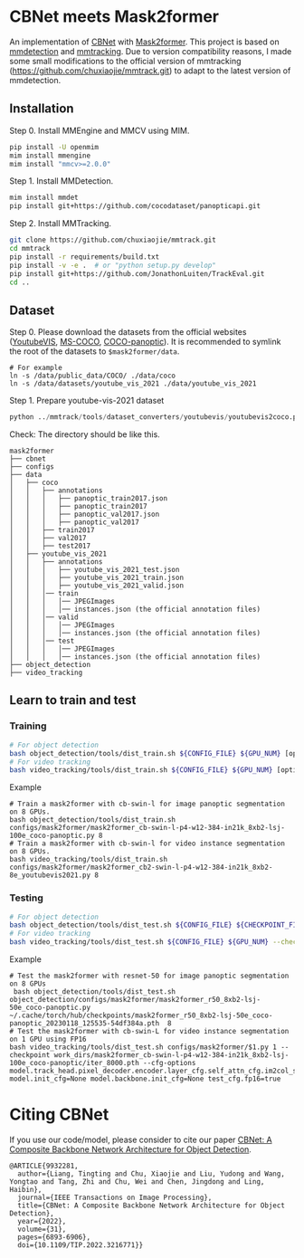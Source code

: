 # CBNet meets Mask2former
An implementation of [CBNet](https://arxiv.org/pdf/2107.00420) with [Mask2former](https://openaccess.thecvf.com/content/CVPR2022/papers/Cheng_Masked-Attention_Mask_Transformer_for_Universal_Image_Segmentation_CVPR_2022_paper.pdf).
This project is based on [mmdetection](https://github.com/open-mmlab/mmdetection) and [mmtracking](https://github.com/open-mmlab/mmtracking). Due to version compatibility reasons, I made some small modifications to the official version of mmtracking (https://github.com/chuxiaojie/mmtrack.git) to adapt to the latest version of mmdetection.

## Installation
Step 0. Install MMEngine and MMCV using MIM.
```bash
pip install -U openmim
mim install mmengine
mim install "mmcv>=2.0.0"
```
Step 1. Install MMDetection.
```bash
mim install mmdet
pip install git+https://github.com/cocodataset/panopticapi.git
```
Step 2. Install MMTracking.
```bash
git clone https://github.com/chuxiaojie/mmtrack.git
cd mmtrack
pip install -r requirements/build.txt
pip install -v -e .  # or "python setup.py develop"
pip install git+https://github.com/JonathonLuiten/TrackEval.git
cd ..
```

## Dataset
Step 0. Please download the datasets from the official websites ([YoutubeVIS](https://youtube-vos.org/dataset/vis/), [MS-COCO](https://cocodataset.org/#download), [COCO-panoptic](http://images.cocodataset.org/annotations/panoptic_annotations_trainval2017.zip)). It is recommended to symlink the root of the datasets to `$mask2former/data`.
```
# For example
ln -s /data/public_data/COCO/ ./data/coco
ln -s /data/datasets/youtube_vis_2021 ./data/youtube_vis_2021
```


Step 1. Prepare youtube-vis-2021 dataset
```python
python ../mmtrack/tools/dataset_converters/youtubevis/youtubevis2coco.py -i ./data/youtube_vis_2021 -o ./data/youtube_vis_2021/annotations --version 2021
```

Check: The directory should be like this.
```none
mask2former
├── cbnet
├── configs
├── data
│   ├── coco
│   │   ├── annotations
│   │   │   ├── panoptic_train2017.json
│   │   │   ├── panoptic_train2017
│   │   │   ├── panoptic_val2017.json
│   │   │   ├── panoptic_val2017
│   │   ├── train2017
│   │   ├── val2017
│   │   ├── test2017
│   ├── youtube_vis_2021
│   │   ├── annotations
│   │   │   ├── youtube_vis_2021_test.json
│   │   │   ├── youtube_vis_2021_train.json
│   │   │   ├── youtube_vis_2021_valid.json
│   │   │── train
│   │   │   │── JPEGImages
│   │   │   │── instances.json (the official annotation files)
│   │   │── valid
│   │   │   │── JPEGImages
│   │   │   │── instances.json (the official annotation files)
│   │   │── test
│   │   │   │── JPEGImages
│   │   │   │── instances.json (the official annotation files)
├── object_detection
├── video_tracking
```

## Learn to train and test
### Training
```bash
# For object detection
bash object_detection/tools/dist_train.sh ${CONFIG_FILE} ${GPU_NUM} [optional arguments]
# For video tracking
bash video_tracking/tools/dist_train.sh ${CONFIG_FILE} ${GPU_NUM} [optional arguments]
```
Example
```
# Train a mask2former with cb-swin-l for image panoptic segmentation on 8 GPUs.
bash object_detection/tools/dist_train.sh configs/mask2former/mask2former_cb-swin-l-p4-w12-384-in21k_8xb2-lsj-100e_coco-panoptic.py 8
# Train a mask2former with cb-swin-l for video instance segmentation on 8 GPUs.
bash video_tracking/tools/dist_train.sh configs/mask2former/mask2former_cb2-swin-l-p4-w12-384-in21k_8xb2-8e_youtubevis2021.py 8
```

### Testing
```bash
# For object detection
bash object_detection/tools/dist_test.sh ${CONFIG_FILE} ${CHECKPOINT_FILE} ${GPU_NUM} [optional arguments]
# For video tracking
bash video_tracking/tools/dist_test.sh ${CONFIG_FILE} ${GPU_NUM} --checkpoint ${CHECKPOINT_FILE} [optional arguments]
```
Example
```
# Test the mask2former with resnet-50 for image panoptic segmentation on 8 GPUs
 bash object_detection/tools/dist_test.sh object_detection/configs/mask2former/mask2former_r50_8xb2-lsj-50e_coco-panoptic.py ~/.cache/torch/hub/checkpoints/mask2former_r50_8xb2-lsj-50e_coco-panoptic_20230118_125535-54df384a.pth  8
# Test the mask2former with cb-swin-L for video instance segmentation on 1 GPU using FP16
bash video_tracking/tools/dist_test.sh configs/mask2former/$1.py 1 --checkpoint work_dirs/mask2former_cb-swin-l-p4-w12-384-in21k_8xb2-lsj-100e_coco-panoptic/iter_8000.pth --cfg-options model.track_head.pixel_decoder.encoder.layer_cfg.self_attn_cfg.im2col_step=1 model.init_cfg=None model.backbone.init_cfg=None test_cfg.fp16=true
```

# Citing CBNet
If you use our code/model, please consider to cite our paper [CBNet: A Composite Backbone Network Architecture for Object Detection](https://arxiv.org/pdf/2107.00420).
```
@ARTICLE{9932281,
  author={Liang, Tingting and Chu, Xiaojie and Liu, Yudong and Wang, Yongtao and Tang, Zhi and Chu, Wei and Chen, Jingdong and Ling, Haibin},
  journal={IEEE Transactions on Image Processing}, 
  title={CBNet: A Composite Backbone Network Architecture for Object Detection}, 
  year={2022},
  volume={31},
  pages={6893-6906},
  doi={10.1109/TIP.2022.3216771}}
```



